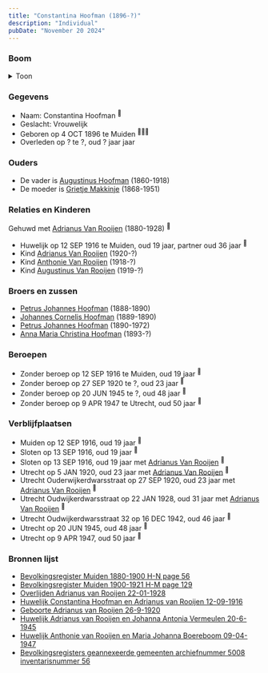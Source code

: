 ```yaml
---
title: "Constantina Hoofman (1896-?)"
description: "Individual"
pubDate: "November 20 2024"
---
```


### Boom
<details><summary>Toon</summary>

![test](https://www.plantuml.com/plantuml/svg/bPHTRzem68Nl_IjUjHUxGi8m846eBI1WczGDzMkQfWcPv2qO71lPJX6g-EzxquIFbMxDeaY9ln-VS-mhvuNrQQAOMqgz4bOaC1NHScPDgkE-KSQ2jq8xQaBjsLp6296qaSBy7vELtq22oHIjowkSHul6RrR8ZcQDb70EdXa0z8oDqTxDPRJKw5odamYfBowWphQCVO3norAEvIFEkkaiTLxgrC4dOnuJeSz0EFXSfQS5S3we3nl37ity_2XHnLlejATYkfbCZVSAsnV00xWTZEdJhCB82f6kZxgwPQhKHEXu4bdZtDGG4Osf1V2jVmSyfC7NAUrA4ri1DB8I_GBXMYnfTmiyu0I4C-mDweFwFt1gJUYERpAS_TJlul0MTEz7XDFWy83A7UDqsckCOwbdMRyQVBd_IdC7hHUgOKPLXtCbPtE_GQNCciYsh12lKYbwi0B_K56Cf8giYNEsMwvlD6L6ao7Yn0_EOM_c-q9yp2KEmcPf7IxXCil8BXcnbIBBnOFGS6ECNE21fLOjamqouxhx8nEi2WzIB_49KGEztyKJsgnG8YiaUfT43oaqzzvYDFT_TUSbY25l7jm9JjqfiJtU2ajkBr-HrDYXbHHv1w7zt6Y9Rq84lDJvgy5mqClFqgqolhpHfpV0cnIDKXIDtEcGX_z9KIHxTpO2LiJhK54OMIcS-RCSy5Vb1YiChFoa-v9o_slViH3rTKE3iIlKCLtJlm40)
</details>

### Gegevens
- Naam: Constantina Hoofman <sup><a href="../s00013/" style="text-decoration:none" title="Bevolkingsregister Muiden 1880-1900 H-N page 56">:link:</a></sup>
- Geslacht: Vrouwelijk
- Geboren op 4 OCT 1896 te Muiden <sup><a href="../s00013/" style="text-decoration:none" title="Bevolkingsregister Muiden 1880-1900 H-N page 56">:link:</a><a href="../s00012/" style="text-decoration:none" title="Bevolkingsregister Muiden 1900-1921 H-M page 129">:link:</a><a href="../s00304/" style="text-decoration:none" title="Bevolkingsregisters geannexeerde gemeenten archiefnummer 5008 inventarisnummer 56">:link:</a></sup>
- Overleden op ? te ?, oud ? jaar jaar 

### Ouders
- De vader is [Augustinus Hoofman](../i00007/) (1860-1918)
- De moeder is [Grietje Makkinje](../i00008/) (1868-1951)

### Relaties en Kinderen

Gehuwd met [Adrianus Van Rooijen](../i00020/) (1880-1928) <sup><a href="../s00023/" style="text-decoration:none" title="Huwelijk Constantina Hoofman en Adrianus van Rooijen 12-09-1916">:link:</a></sup>
- Huwelijk op 12 SEP 1916 te Muiden, oud 19 jaar, partner oud 36 jaar <sup><a href="../s00023/" style="text-decoration:none" title="Huwelijk Constantina Hoofman en Adrianus van Rooijen 12-09-1916">:link:</a></sup>
- Kind [Adrianus Van Rooijen](../i00179/) (1920-?)
- Kind [Anthonie Van Rooijen](../i00181/) (1918-?)
- Kind [Augustinus Van Rooijen](../i00185/) (1919-?)

### Broers en zussen
- [Petrus Johannes Hoofman](../i00015/) (1888-1890)
- [Johannes Cornelis Hoofman](../i00016/) (1889-1890)
- [Petrus Johannes Hoofman](../i00005/) (1890-1972)
- [Anna Maria Christina Hoofman](../i00012/) (1893-?)

### Beroepen
- Zonder beroep op 12 SEP 1916 te Muiden, oud 19 jaar <sup><a href="../s00023/" style="text-decoration:none" title="Huwelijk Constantina Hoofman en Adrianus van Rooijen 12-09-1916">:link:</a></sup>
- Zonder beroep op 27 SEP 1920 te ?, oud 23 jaar <sup><a href="../s00300/" style="text-decoration:none" title="Geboorte Adrianus van Rooijen 26-9-1920">:link:</a></sup>
- Zonder beroep op 20 JUN 1945 te ?, oud 48 jaar <sup><a href="../s00301/" style="text-decoration:none" title="Huwelijk Adrianus van Rooijen en Johanna Antonia Vermeulen 20-6-1945">:link:</a></sup>
- Zonder beroep op 9 APR 1947 te Utrecht, oud 50 jaar <sup><a href="../s00302/" style="text-decoration:none" title="Huwelijk Anthonie van Rooijen en Maria Johanna Boereboom 09-04-1947 ">:link:</a></sup>

### Verblijfplaatsen
- Muiden  op 12 SEP 1916, oud 19 jaar  <sup><a href="../s00023/" style="text-decoration:none" title="Huwelijk Constantina Hoofman en Adrianus van Rooijen 12-09-1916">:link:</a></sup>
- Sloten  op 13 SEP 1916, oud 19 jaar  <sup><a href="../s00012/" style="text-decoration:none" title="Bevolkingsregister Muiden 1900-1921 H-M page 129">:link:</a></sup>
- Sloten  op 13 SEP 1916, oud 19 jaar met [Adrianus Van Rooijen](../i00020/) <sup><a href="../s00304/" style="text-decoration:none" title="Bevolkingsregisters geannexeerde gemeenten archiefnummer 5008 inventarisnummer 56">:link:</a></sup>
- Utrecht  op 5 JAN 1920, oud 23 jaar met [Adrianus Van Rooijen](../i00020/) <sup><a href="../s00304/" style="text-decoration:none" title="Bevolkingsregisters geannexeerde gemeenten archiefnummer 5008 inventarisnummer 56">:link:</a></sup>
- Utrecht Ouderwijkerdwarsstraat op 27 SEP 1920, oud 23 jaar met [Adrianus Van Rooijen](../i00020/) <sup><a href="../s00300/" style="text-decoration:none" title="Geboorte Adrianus van Rooijen 26-9-1920">:link:</a></sup>
- Utrecht Oudwijkerdwarsstraat op 22 JAN 1928, oud 31 jaar met [Adrianus Van Rooijen](../i00020/) <sup><a href="../s00299/" style="text-decoration:none" title="Overlijden Adrianus van Rooijen 22-01-1928">:link:</a></sup>
- Utrecht Oudwijkerdwarsstraat 32 op 16 DEC 1942, oud 46 jaar  <sup><a href="../s00303/" style="text-decoration:none" title="Utrechtsch Nieuwsblad, 1942-12-16; p. 2">:link:</a></sup>
- Utrecht  op 20 JUN 1945, oud 48 jaar  <sup><a href="../s00301/" style="text-decoration:none" title="Huwelijk Adrianus van Rooijen en Johanna Antonia Vermeulen 20-6-1945">:link:</a></sup>
- Utrecht  op 9 APR 1947, oud 50 jaar  <sup><a href="../s00302/" style="text-decoration:none" title="Huwelijk Anthonie van Rooijen en Maria Johanna Boereboom 09-04-1947 ">:link:</a></sup>

### Bronnen lijst
- [Bevolkingsregister Muiden 1880-1900 H-N page 56](../s00013/)
- [Bevolkingsregister Muiden 1900-1921 H-M page 129](../s00012/)
- [Overlijden Adrianus van Rooijen 22-01-1928](../s00299/)
- [Huwelijk Constantina Hoofman en Adrianus van Rooijen 12-09-1916](../s00023/)
- [Geboorte Adrianus van Rooijen 26-9-1920](../s00300/)
- [Huwelijk Adrianus van Rooijen en Johanna Antonia Vermeulen 20-6-1945](../s00301/)
- [Huwelijk Anthonie van Rooijen en Maria Johanna Boereboom 09-04-1947 ](../s00302/)
- [Bevolkingsregisters geannexeerde gemeenten archiefnummer 5008 inventarisnummer 56](../s00304/)